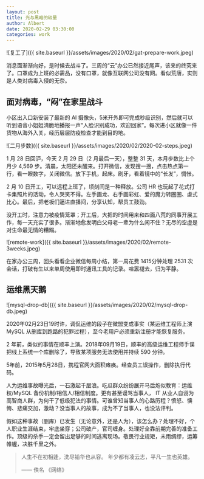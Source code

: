 ```yaml
---
layout: post
title: 光与黑暗的较量
author: Albert
date: 2020-02-29 03:30:00
categories: work
---
```

![复工了]({{ site.baseurl }}/assets/images/2020/02/gat-prepare-work.jpeg)

消息面渐渐向好，是时候去战斗了。三周的“云”办公已然接近尾声，该来的终究来了。口罩成为上班的必需品，没有口罩，就像互联网公司没有网。看似荒唐，实则是人类对病毒入侵的无奈。

## 面对病毒，“闷”在家里战斗

小区出入口新安装了最新的 AI 摄像头，5米开外即可完成秒级识别，然后就可以听到语音小姐姐清脆地播报一声“人脸识别成功，欢迎回家”。每次进小区就像一件货物从海外入关，经历层层防疫检查才能到目的地。


![二月步数]({{ site.baseurl }}/assets/images/2020/02/2020-02-steps.jpeg)

1 月 28 日回沪，今天 2 月 29 日（2 月最后一天），整整 31 天，本月步数比上个月少 4,569 步。清晨，太阳还未醒来。打开微信，发现搜一搜，点击热点第一行，看一眼数字，关闭微信。放下手机，起床。刷牙，看着镜中的“长发”，惆怅。

2 月 10 日开工，可以远程上班了，顷刻间是一种释放。公司 HR 也玩起了花式打卡集照片的活动，令人哭笑不得。左手画龙、右手画彩虹、爱的魔力转圈圈、虐式比心。最后，把老板们逼进直播间，分享认知，帮员工鼓劲。

没开工时，注意力被疫情笼罩；开工后，大把的时间用来和四面八荒的同事开展工作，每一天充实了很多。渐渐地愈发明白父母老一辈为什么闲不住？无尽的空虚是对生命最无情的糟蹋。

![remote-work]({{ site.baseurl }}/assets/images/2020/02/remote-3weeks.jpeg)

在家办公三周，回头看看企业微信每周小结，第一周花费 1415分钟处理 2531 次会话，打破有生以来单周使用即时通讯工具的记录。喧嚣褪去，归为平静。

## 运维黑天鹅

![mysql-drop-db]({{ site.baseurl }}/assets/images/2020/02/mysql-drop-db.jpeg)

2020年02月23日19时许，调侃运维的段子在微盟变成事实（某运维工程师上演 MySQL 从删库到跑路的犯罪过程），至今老用户必须重新注册才能恢复服务。

2 年前，类似的事情在顺丰上演。2018年09月19日，顺丰的高级运维工程师手误把线上系统一个库删除了，导致某项服务无法使用并持续 590 分钟。

5年前，2015年5月28日，携程官网大面积瘫痪。经查员工误操作，删除执行代码。

人为运维事故曝光后，一石激起千层浪。吃瓜群众纷纷展开马后炮似教育：运维权/MySQL 备份机制/相信人/相信制度。更有甚至谩骂当事人， IT 从业人自诩为高智商人群，为何干了低级犯法的事情。可谁曾知当事人的心路历程？愤怒、懊悔、悲痛交加，激动？没当事人的故事，成为不了当事人，也没法评判。

假如这种事故（删库）已发生（无论意外，还是人为），该怎么办？处理不好，个人职业生涯结束，牢底坐穿；公司破产，官司缠身。处理好全靠前期完善的准备工作。顶级的杀手一定会留出足够的时间逃离现场。敬畏行业规矩，未雨绸缪，运筹帷幄，决胜千里之外。

> 人生不在初相逢，洗尽铅华也从容。
> 年少都有凌云志，平凡一生也英雄。
>
> —— 佚名 《网络》
